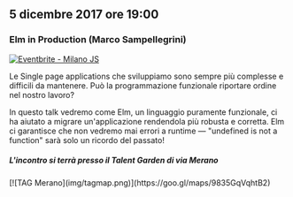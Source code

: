 ## 5 dicembre 2017 ore 19:00
### Elm in Production (Marco Sampellegrini)

<a href="https://www.eventbrite.it/e/biglietti-milano-js-40548797545?ref=ebtn" target="_blank"><img src="https://www.eventbrite.it/custombutton?eid=40548797545" alt="Eventbrite - Milano JS" /></a>


Le Single page applications che sviluppiamo sono sempre più complesse e difficili da mantenere. Può la programmazione funzionale riportare ordine nel nostro lavoro?

In questo talk vedremo come Elm, un linguaggio puramente funzionale, ci ha aiutato a migrare un'applicazione rendendola più robusta e corretta. Elm ci garantisce che non vedremo mai errori a runtime — "undefined is not a function" sarà solo un ricordo del passato!

##### L'incontro si terrà presso il Talent Garden di via Merano 

<div class="frame">
  [![TAG Merano](img/tagmap.png)](https://goo.gl/maps/9835GqVqhtB2)
</div>
